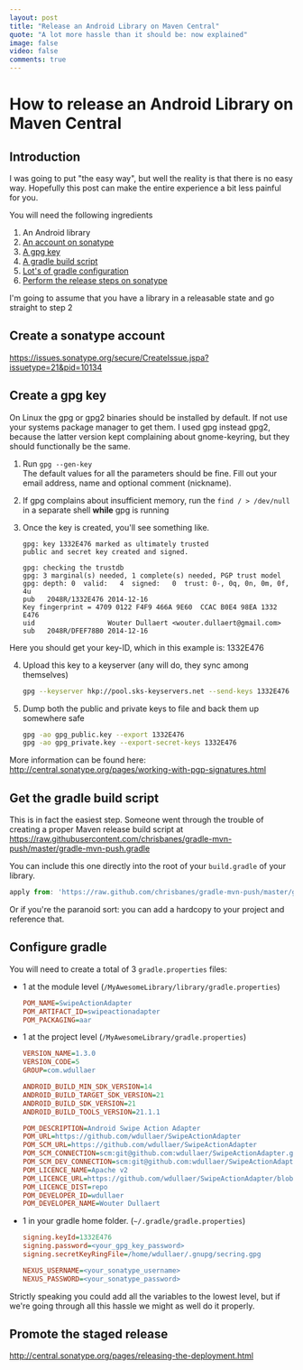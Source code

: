 ```yaml
---
layout: post
title: "Release an Android Library on Maven Central"
quote: "A lot more hassle than it should be: now explained"
image: false
video: false
comments: true
---
```

# How to release an Android Library on Maven Central

## Introduction
I was going to put "the easy way", but well the reality is that there is no easy way.
Hopefully this post can make the entire experience a bit less painful for you.

You will need the following ingredients

1. An Android library
2. [An account on sonatype](#create-a-sonatype-account)
3. [A gpg key](#create-a-gpg-key)
4. [A gradle build script](#get-the-gradle-build-script)
5. [Lot's of gradle configuration](#configure-gradle)
6. [Perform the release steps on sonatype](#promote-the-staged-release)


I'm going to assume that you have a library in a releasable state and go straight to step 2


## Create a sonatype account
<https://issues.sonatype.org/secure/CreateIssue.jspa?issuetype=21&pid=10134>

## Create a gpg key
On Linux the gpg or gpg2 binaries should be installed by default. If not use your systems package manager to get them.
I used gpg instead gpg2, because the latter version kept complaining about gnome-keyring, but they should functionally be the same.

1. Run `gpg --gen-key`  
The default values for all the parameters should be fine.
Fill out your email address, name and optional comment (nickname).

2. If gpg complains about insufficient memory, run the `find / > /dev/null` in a separate shell **while** gpg is running

3. Once the key is created, you'll see something like.

    ```
    gpg: key 1332E476 marked as ultimately trusted
    public and secret key created and signed.

    gpg: checking the trustdb
    gpg: 3 marginal(s) needed, 1 complete(s) needed, PGP trust model
    gpg: depth: 0  valid:   4  signed:   0  trust: 0-, 0q, 0n, 0m, 0f, 4u
    pub   2048R/1332E476 2014-12-16
    Key fingerprint = 4709 0122 F4F9 466A 9E60  CCAC B0E4 98EA 1332 E476
    uid                  Wouter Dullaert <wouter.dullaert@gmail.com>
    sub   2048R/DFEF78B0 2014-12-16
    ```
  Here you should get your key-ID, which in this example is: 1332E476

4. Upload this key to a keyserver (any will do, they sync among themselves)

    ```bash
    gpg --keyserver hkp://pool.sks-keyservers.net --send-keys 1332E476
    ```

5. Dump both the public and private keys to file and back them up somewhere safe

    ```bash
    gpg -ao gpg_public.key --export 1332E476
    gpg -ao gpg_private.key --export-secret-keys 1332E476
    ```

More information can be found here: <http://central.sonatype.org/pages/working-with-pgp-signatures.html>


## Get the gradle build script
This is in fact the easiest step. Someone went through the trouble of creating a proper Maven
release build script at <https://raw.githubusercontent.com/chrisbanes/gradle-mvn-push/master/gradle-mvn-push.gradle>

You can include this one directly into the root of your `build.gradle` of your library.

```javascript
apply from: 'https://raw.github.com/chrisbanes/gradle-mvn-push/master/gradle-mvn-push.gradle'
```

Or if you're the paranoid sort: you can add a hardcopy to your project and reference that.

## Configure gradle
You will need to create a total of 3 `gradle.properties` files:

* 1 at the module level (`/MyAwesomeLibrary/library/gradle.properties`)

    ```ini
    POM_NAME=SwipeActionAdapter
    POM_ARTIFACT_ID=swipeactionadapter
    POM_PACKAGING=aar
    ```

* 1 at the project level (`/MyAwesomeLibrary/gradle.properties`)  

    ```ini
    VERSION_NAME=1.3.0
    VERSION_CODE=5
    GROUP=com.wdullaer

    ANDROID_BUILD_MIN_SDK_VERSION=14
    ANDROID_BUILD_TARGET_SDK_VERSION=21
    ANDROID_BUILD_SDK_VERSION=21
    ANDROID_BUILD_TOOLS_VERSION=21.1.1

    POM_DESCRIPTION=Android Swipe Action Adapter
    POM_URL=https://github.com/wdullaer/SwipeActionAdapter
    POM_SCM_URL=https://github.com/wdullaer/SwipeActionAdapter
    POM_SCM_CONNECTION=scm:git@github.com:wdullaer/SwipeActionAdapter.git
    POM_SCM_DEV_CONNECTION=scm:git@github.com:wdullaer/SwipeActionAdapter.git
    POM_LICENCE_NAME=Apache v2
    POM_LICENCE_URL=https://github.com/wdullaer/SwipeActionAdapter/blob/master/LICENSE
    POM_LICENCE_DIST=repo
    POM_DEVELOPER_ID=wdullaer
    POM_DEVELOPER_NAME=Wouter Dullaert
    ```

* 1 in your gradle home folder. (`~/.gradle/gradle.properties`)  

    ```ini
    signing.keyId=1332E476
    signing.password=<your_gpg_key_password>
    signing.secretKeyRingFile=/home/wdullaer/.gnupg/secring.gpg

    NEXUS_USERNAME=<your_sonatype_username>
    NEXUS_PASSWORD=<your_sonatype_password>
    ```

Strictly speaking you could add all the variables to the lowest level, but if we're going through all this hassle
we might as well do it properly.


## Promote the staged release
<http://central.sonatype.org/pages/releasing-the-deployment.html>
